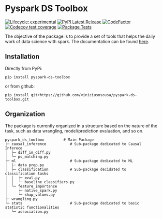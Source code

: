 # Pyspark DS Toolbox

<!-- badges: start -->
[![Lifecycle:
experimental](https://img.shields.io/badge/lifecycle-experimental-orange.svg)](https://lifecycle.r-lib.org/articles/stages.html#experimental)
[![PyPI Latest Release](https://img.shields.io/pypi/v/pyspark-ds-toolbox.svg)](https://pypi.org/project/pyspark-ds-toolbox/)
[![CodeFactor](https://www.codefactor.io/repository/github/viniciusmsousa/pyspark-ds-toolbox/badge)](https://www.codefactor.io/repository/github/viniciusmsousa/pyspark-ds-toolbox)
[![Codecov test coverage](https://codecov.io/gh/viniciusmsousa/pyspark-ds-toolbox/branch/main/graph/badge.svg)](https://codecov.io/gh/viniciusmsousa/pyspark-ds-toolbox?branch=main)
[![Package Tests](https://github.com/viniciusmsousa/pyspark-ds-toolbox/actions/workflows/package-tests.yml/badge.svg)](https://github.com/viniciusmsousa/pyspark-ds-toolbox/actions)
<!-- badges: end -->


The objective of the package is to provide a set of tools that helps the daily work of data science with spark. The documentation can be found [here](https://viniciusmsousa.github.io/pyspark-ds-toolbox/index.html).


## Installation

Directly from PyPi:
```
pip install pyspark-ds-toolbox
```

or from github:
```
pip install git+https://github.com/viniciusmsousa/pyspark-ds-toolbox.git
```

## Organization

The package is currently organized in a structure based on the nature of the task, such as data wrangling, model/prediction evaluation, and so on.

```
pyspark_ds_toolbox         # Main Package
├─ causal_inference           # Sub-package dedicated to Causal Inferece
│  ├─ diff_in_diff.py   
│  └─ ps_matching.py    
├─ ml                         # Sub-package dedicated to ML
│  ├─ data_prep.py      
│  ├─ classification          # Sub-package decidated to classification tasks
│  │  ├─ eval.py
│  │  └─ baseline_classifiers.py 
│  └─ feature_importance 
│     ├─ native_spark.py
│     └─ shap_values.py    
├─ wrangling.py        
└─ stats                      # Sub-package dedicated to basic statistic functionalities
   └─ association.py    
```

